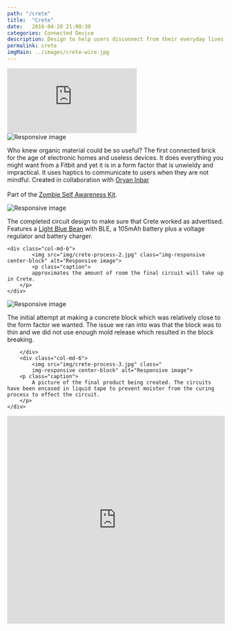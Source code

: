 ```yaml
---
path: "/crete"
title:  "Crete"
date:   2016-04-20 21:00:30
categories: Connected Device  
description: Design to help users disconnect from their everyday lives through the use of haptic vibrations that tell them to be more mindful.
permalink: crete
imgMain: ../images/crete-wire.jpg
---
```

<div class="row">
	<div class="embed-responsive embed-responsive-16by9">
	<iframe class="embed-responsive-item" src="https://www.youtube.com/embed/hJkIgraE530" frameborder="0" allowfullscreen></iframe>
</div>
</div>

<div class="row p-break">
		<img src="img/crete-wire.jpg" class="col-md-6 p-break img-responsive center-block" alt="Responsive image">
		<p class="col-md-6 p-break">Who knew organic material could be so useful? The first connected brick for the age of electronic homes and useless devices. It does everything you might want from a Fitbit and yet it is in a form factor that is unwieldy and impractical. It uses haptics to communicate to users when they are not mindful. Created in collaboration with <a href="oryano.com">Oryan Inbar</a>
		<br>
		<br>
		Part of the	<a href="/apocalypse"> Zombie Self Awareness Kit</a>. 
		</p>
</div>
<div class="row p-break">	
	<div class="col-md-6">
			<img src="img/crete-process.jpg" class="img-responsive center-block" alt="Responsive image">
			<p class="caption">
			The completed circuit design to make sure that Crete worked as advertised. Features a <a href="https://punchthrough.com/bean">Light Blue Bean</a> with BLE, a 105mAh battery plus a voltage regulator and battery charger.
		</p>		
	</div>

	<div class="col-md-6">
			<img src="img/crete-process-2.jpg" class="img-responsive center-block" alt="Responsive image">
			<p class="caption">
			approximates the amount of room the final circuit will take up in Crete.
		</p>		
	</div>
</div>
<div class="row p-break">
		<div class="col-md-6">
			<img src="img/crete-process-4.jpg" class="img-responsive center-block" alt="Responsive image">
			<p class="caption">
				The initial attempt at making a concrete block which was relatively close to the form factor we wanted. The issue we ran into was that the block was to thin and we did not use enough mold release which resulted in the block breaking.
			</p>
		
		</div>
		<div class="col-md-6">
			<img src="img/crete-process-3.jpg" class=" 
			img-responsive center-block" alt="Responsive image">
		<p class="caption">
			A picture of the final product being created. The circuits have been encased in liquid tape to prevent moister from the curing process to effect the circuit.
		</p>		
	</div>
</div>
<div class="p-break"></div>
<div>
	<iframe width="100%" height="480" src="https://www.youtube.com/embed/GyFxrQd7-zw?list=PLp1AzLEITCFxnF3zXRn5ZErynB5Vg5Ynr" frameborder="0" allowfullscreen></iframe>
</div>

